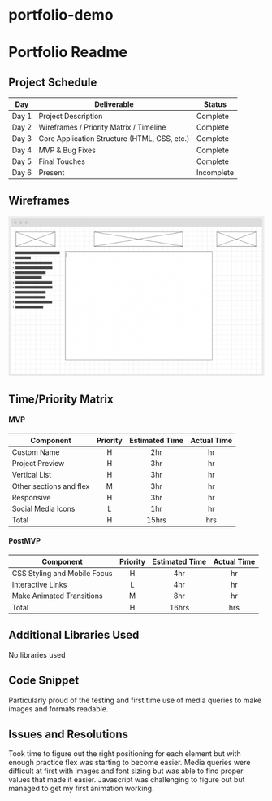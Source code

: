 # portfolio-demo
# Portfolio Readme 


## Project Schedule

|  Day | Deliverable | Status
|---|---| ---|
|Day 1| Project Description | Complete
|Day 2| Wireframes / Priority Matrix / Timeline | Complete
|Day 3| Core Application Structure (HTML, CSS, etc.) | Complete
|Day 4| MVP & Bug Fixes | Complete
|Day 5| Final Touches | Complete
|Day 6| Present | Incomplete

## Wireframes

![](img/Screen%20Shot%202022-09-28%20at%202.29.00%20PM%20Medium.png)

## Time/Priority Matrix 


#### MVP
| Component | Priority | Estimated Time | Actual Time |
| --- | :---: |  :---: | :---: | 
| Custom Name | H | 2hr | hr |
| Project Preview | H | 3hr | hr |
| Vertical List | H | 3hr | hr |   
| Other sections and flex| M | 3hr | hr| 
| Responsive | H | 3hr | hr | hr |
| Social Media Icons | L | 1hr |  hr |
| Total | H | 15hrs| hrs |


#### PostMVP
| Component | Priority | Estimated Time | Actual Time |
| --- | :---: |  :---: | :---: | 
| CSS Styling and Mobile Focus | H | 4hr | hr |
| Interactive Links | L | 4hr | hr | hr |
| Make Animated Transitions | M | 8hr | hr |
| Total | H | 16hrs| hrs |


## Additional Libraries Used

 No libraries used

## Code Snippet

Particularly proud of the testing and first time use of media queries to make images and formats readable.

## Issues and Resolutions

 Took time to figure out the right positioning for each element but with enough practice flex was starting to become easier. Media queries were difficult at first with images and font sizing but was able to find proper values that made it easier. Javascript was challenging to figure out but managed to get my first animation working.